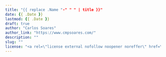 ```yaml
---
title: "{{ replace .Name "-" " " | title }}"
date: {{ .Date }}
lastmod: {{ .Date }}
draft: true
author: "Carlos Soares"
author_link: "https://www.cmpsoares.com/"
description: ""
slug: ""
license: "<a rel=\"license external nofollow noopener noreffer\" href=\"https://creativecommons.org/licenses/by-nc/4.0/\" target=\"_blank\">CC BY-NC 4.0</a>"
---
```


<!--more-->